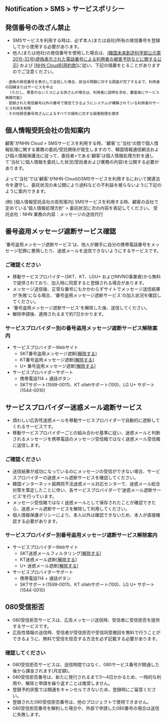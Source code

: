 ## Notification > SMS > サービスポリシー

<span id='fabrication-number'></span>
## 発信番号の改ざん禁止
+ SMSサービスを利用する時は、必ず本人(または自社)所有の発信番号を登録してから使用する必要があります。
+ 他人(または他社)の発信番号を使用した場合は、<a href="https://www.msit.go.kr/bbs/view.do?sCode=user&mId=108&mPid=103&bbsSeqNo=83&nttSeqNo=1259891" target="_blank">(韓国未来創造科学部公示第2015-32号)虚偽表示された電話番号による利用者の被害予防などに関する公示]</a> および <a href="https://www.toast.com/terms/terms-service
" target="_blank">[NHN Cloud利用約款]</a>に従い、下記の措置をとることがありますのでご注意ください。 

```
ㆍ虚偽の発信番号を表示して送信した場合、該当の問題に対する調査が完了するまで、利用者の回線またはサービスを中止
  (ただし、悪意のないミスによる改ざんの場合は、利用者に説明を求め、審査後にサービス再開可能)
ㆍ登録された発信番号以外の番号で発信できるようにシステムが構築されている利用者のサービス利用を制限 
ㆍその他発信番号改ざんによるすべての損失に対する損害賠償を請求 
```

<span id="private-policy"></span>
## 個人情報受託会社の告知案内

顧客'がNHN Cloud > SMSサービスを利用する時、'顧客'と'当社'の間で個人情報処理に関する業務の委託/受託関係が発生しますので、韓国情報通信網法および個人情報保護法に従って、委託者>である'顧客'は個人情報処理方針を通して'当社'に個人情報を委託した状況(受託者および業務の内容)を公開する必要があります。

よって'当社'では'顧客'がNHN CloudのSMSサービスを利用するにおいて関連法令を遵守し、委託状況の未公開により過料などの不利益を被らないように下記のように案内できます。

(例)
[個人情報受託会社の告知案内]
SMSサービスを利用する時、顧客の会社で定めている'個人情報処理方針' > 委託状況に次の内容を表記してください。
受託会社：NHN
業務の内容：メッセージの送信代行

<span id="fraud-number"></span>
## 番号盗用メッセージ遮断サービス確認
‘番号盗用メッセージ遮断サービス’は、他人が勝手に自分の携帯電話番号をメッセージ犯罪に悪用したり、迷惑メールを送信できないようにするサービスです。

### ご確認ください
+ 移動サービスプロバイダー(SKT、KT、LGU+ およびMVNO事業者)から無料で提供されており、加入時に同意すると登録される場合があります。
+ メッセージ送信後、正常な番号にもかかわらずサイトでメッセージ送信結果が'失敗'になる場合、'番号盗用メッセージ遮断サービス'の加入状況を確認してください。
+ '番号盗用メッセージ遮断サービス'を解除した後、送信してください。
+ 解除申請後、適用されるまで約7日かかります。

### サービスプロバイダー別の番号盗用メッセージ遮断サービス解除案内
+ サービスプロバイダーWebサイト
    + SKT番号盗用メッセージ遮断[[解除する](http://www.tworld.co.kr/normal.do?serviceId=S_PROD2001&viewId=V_PROD2001&prod_id=NA00004406)]
    + KT番号盗用メッセージ遮断[[解除する](https://product.kt.com/wDic/productDetail.do?ItemCode=1047)]
    + U+ 番号盗用メッセージ遮断[[解除する](http://www.uplus.co.kr/css/pord/cosv/cosv/RetrievePsMbSDmsgInfo.hpi?catgCd=50501&prodCdKey=LRZ0002297)]
+ サービスプロバイダーサポート
    + 携帯電話114 + 通話ボタン
    + SKTサポート(1599-0011)、KT ollehサポート(100)、LG U+ サポート(1544-0010)


<span id="spam-number"></span>
## サービスプロバイダー迷惑メール遮断サービス
+ 煩わしい広告性迷惑メールを移動サービスプロバイダーで自動的に遮断してくれるサービスです。
+ 移動サービスプロバイダーごとの組み合わせ基準に従い、迷惑メールと判断されるメッセージを携帯電話のメッセージ受信箱ではなく迷惑メール受信箱に送信します。

### ご確認ください
+ 送信結果が成功になっているのにメッセージの受信ができない場合、サービスプロバイダーの迷惑メール遮断サービスを確認してください。
+ 韓国インターネット振興院不法迷惑メール対応センターで、迷惑メール総合対策を策定したことに伴い、各サービスプロバイダーで‘迷惑メール遮断サービス’を行っています。
+ メッセージ受信箱ではなく迷惑メールとして保存されたことが確認できたら、迷惑メール遮断サービスを解除して利用してください。
+ 個人情報保護ポリシーにより、本人以外は確認できないため、本人が直接確認する必要があります。

### サービスプロバイダー別番号盗用メッセージ遮断サービス解除案内
+ サービスプロバイダーWebサイト
    + SKT迷惑メールフィルタリング[[解除する](http://www.tworld.co.kr/normal.do?serviceId=S_PROD2001&viewId=V_PROD2001&prod_id=NA00002121)]
    + KT迷惑メール遮断[[解除する](https://product.kt.com/wDic/productDetail.do?ItemCode=479)]
    + U+ 迷惑メール遮断[[解除する](http://www.uplus.co.kr/css/pord/cosv/cosv/RetrievePsMbSDmsgInfo.hpi?catgCd=51436&prodCdKey=LRZ0000277&mid=315)]
+ サービスプロバイダーサポート
    + 携帯電話114 + 通話ボタン
    + SKTサポート(1599-0011)、KT ollehサポート(100)、LG U+ サポート(1544-0010)
<span id="rejection-of-receiving-080"></span>
## 080受信拒否
+ 080受信拒否サービスは、広告メッセージ送信時、受信者に受信拒否を提供するサービスです。
+ 広告性情報の送信時、受信者が受信拒否や受信同意撤回を無料で行うことができるように、無料で受信を拒否する方法を必ず記載する必要があります。
### 確認してください
+ 080受信拒否サービスは、送信時間ではなく、080サービス番号が開通した後から課金されます(月定額)。
+ 080受信拒否番号は、新たに発行されるまで3～4日かかるため、一時的な利用や、解除と申請を繰り返すことは推奨しません。
+ 登録予約状態では開通をキャンセルできないため、登録時にご留意ください。
+ 登録された080受信拒否番号は、他のプロジェクトで使用できません。
+ 080受信拒否番号を解約した場合や、外部で申請した080番号の場合は送信に失敗します。


